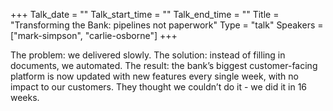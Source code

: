 +++
Talk_date = ""
Talk_start_time = ""
Talk_end_time = ""
Title = "Transforming the Bank: pipelines not paperwork"
Type = "talk"
Speakers = ["mark-simpson", "carlie-osborne"]
+++

The problem: we delivered slowly. The solution: instead of filling in documents, we automated. The result: the bank’s biggest customer-facing platform is now updated with new features every single week, with no impact to our customers. They thought we couldn’t do it - we did it in 16 weeks.
